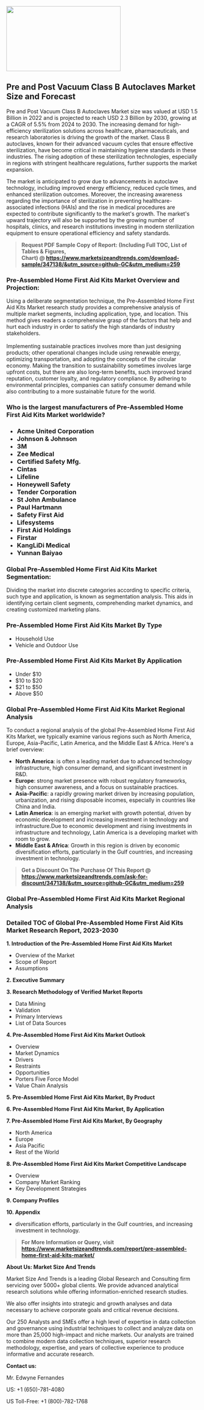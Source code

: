 <p><img class="alignnone size-medium wp-image-20088" src="https://ffe5etoiles.com/wp-content/uploads/2024/12/MST1-300x171.png" alt="" width="300" height="171" /></p><h2>Pre and Post Vacuum Class B Autoclaves Market Size and Forecast</h2><p>Pre and Post Vacuum Class B Autoclaves Market size was valued at USD 1.5 Billion in 2022 and is projected to reach USD 2.3 Billion by 2030, growing at a CAGR of 5.5% from 2024 to 2030. The increasing demand for high-efficiency sterilization solutions across healthcare, pharmaceuticals, and research laboratories is driving the growth of the market. Class B autoclaves, known for their advanced vacuum cycles that ensure effective sterilization, have become critical in maintaining hygiene standards in these industries. The rising adoption of these sterilization technologies, especially in regions with stringent healthcare regulations, further supports the market expansion.</p><p>The market is anticipated to grow due to advancements in autoclave technology, including improved energy efficiency, reduced cycle times, and enhanced sterilization outcomes. Moreover, the increasing awareness regarding the importance of sterilization in preventing healthcare-associated infections (HAIs) and the rise in medical procedures are expected to contribute significantly to the market's growth. The market's upward trajectory will also be supported by the growing number of hospitals, clinics, and research institutions investing in modern sterilization equipment to ensure operational efficiency and safety standards.</p></p><blockquote id="" class=""><strong>Request PDF Sample Copy of Report: (Including Full TOC, List of Tables &amp; Figures, Chart)&nbsp;@&nbsp;<strong><a href="https://www.marketsizeandtrends.com/download-sample/347138/&utm_source=github-GC&utm_medium=259" target="_blank">https://www.marketsizeandtrends.com/download-sample/347138/&utm_source=github-GC&utm_medium=259</a></strong></strong></blockquote><h3 id="" class="">Pre-Assembled Home First Aid Kits Market&nbsp;Overview and Projection:</h3><p id="" class="">Using a deliberate segmentation technique, the Pre-Assembled Home First Aid Kits Market research study provides a comprehensive analysis of multiple market segments, including application, type, and location. This method gives readers a comprehensive grasp of the factors that help and hurt each industry in order to satisfy the high standards of industry stakeholders. <br /> <br />Implementing sustainable practices involves more than just designing products; other operational changes include using renewable energy, optimizing transportation, and adopting the concepts of the circular economy. Making the transition to sustainability sometimes involves large upfront costs, but there are also long-term benefits, such improved brand reputation, customer loyalty, and regulatory compliance. By adhering to environmental principles, companies can satisfy consumer demand while also contributing to a more sustainable future for the world.</p><h3 id="" class="">Who is the largest manufacturers of&nbsp;Pre-Assembled Home First Aid Kits Market worldwide?</h3><h3 class=""><p><ul><li>Acme United Corporation </li><li> Johnson & Johnson </li><li> 3M </li><li> Zee Medical </li><li> Certified Safety Mfg. </li><li> Cintas </li><li> Lifeline </li><li> Honeywell Safety </li><li> Tender Corporation </li><li> St John Ambulance </li><li> Paul Hartmann </li><li> Safety First Aid </li><li> Lifesystems </li><li> First Aid Holdings </li><li> Firstar </li><li> KangLiDi Medical </li><li> Yunnan Baiyao</li></ul></p></h3><h3 id="" class="">Global&nbsp;Pre-Assembled Home First Aid Kits Market Segmentation:</h3><p id="" class="">Dividing the market into discrete categories according to specific criteria, such type and application, is known as segmentation analysis. This aids in identifying certain client segments, comprehending market dynamics, and creating customized marketing plans.</p><h3 id="" class="">Pre-Assembled Home First Aid Kits Market&nbsp;By Type</h3><p><p><ul><li>Household Use</li><li> Vehicle and Outdoor Use</p></li></ul></p></p><h3 id="" class="">Pre-Assembled Home First Aid Kits Market&nbsp;By Application</h3><p class=""><p><ul><li>Under $10</li><li> $10 to $20</li><li> $21 to $50</li><li> Above $50</li></ul></p></p><h3 id="" class="">Global Pre-Assembled Home First Aid Kits Market Regional Analysis</h3><p id="" class="">To conduct a regional analysis of the global Pre-Assembled Home First Aid Kits Market, we typically examine various regions such as North America, Europe, Asia-Pacific, Latin America, and the Middle East &amp; Africa. Here's a brief overview:</p><ul><li><strong>North America</strong>: is often a leading market due to advanced technology infrastructure, high consumer demand, and significant investment in R&amp;D.</li><li><strong>Europe</strong>: strong market presence with robust regulatory frameworks, high consumer awareness, and a focus on sustainable practices.</li><li><strong>Asia-Pacific</strong>: a rapidly growing market driven by increasing population, urbanization, and rising disposable incomes, especially in countries like China and India.</li><li><strong>Latin America</strong>: is an emerging market with growth potential, driven by economic development and increasing investment in technology and infrastructure.Due to economic development and rising investments in infrastructure and technology, Latin America is a developing market with room to grow.</li><li><strong>Middle East &amp; Africa</strong>: Growth in this region is driven by economic diversification efforts, particularly in the Gulf countries, and increasing investment in technology.</li></ul><blockquote id="" class=""><strong>Get a Discount On The Purchase Of This Report @ <strong><a href="https://www.marketsizeandtrends.com/ask-for-discount/347138/&utm_source=github-GC&utm_medium=259" target="_blank">https://www.marketsizeandtrends.com/ask-for-discount/347138/&utm_source=github-GC&utm_medium=259</a></strong></strong></blockquote><h3 id="" class="">Global Pre-Assembled Home First Aid Kits Market Regional Analysis</h3><h3 id="" class="">Detailed TOC of Global Pre-Assembled Home First Aid Kits Market Research Report, 2023-2030</h3><p id="" class=""><strong>1. Introduction of the Pre-Assembled Home First Aid Kits Market</strong></p><ul><li>Overview of the Market</li><li>Scope of Report</li><li>Assumptions</li></ul><p id="" class=""><strong>2. Executive Summary</strong></p><p id="" class=""><strong>3. Research Methodology of Verified Market Reports</strong></p><ul><li>Data Mining</li><li>Validation</li><li>Primary Interviews</li><li>List of Data Sources</li></ul><p id="" class=""><strong>4. Pre-Assembled Home First Aid Kits Market Outlook</strong></p><ul><li>Overview</li><li>Market Dynamics</li><li>Drivers</li><li>Restraints</li><li>Opportunities</li><li>Porters Five Force Model</li><li>Value Chain Analysis</li></ul><p id="" class=""><strong>5. Pre-Assembled Home First Aid Kits Market, By Product</strong></p><p id="" class=""><strong>6. Pre-Assembled Home First Aid Kits Market, By Application</strong></p><p id="" class=""><strong>7. Pre-Assembled Home First Aid Kits Market, By Geography</strong></p><ul><li>North America</li><li>Europe</li><li>Asia Pacific</li><li>Rest of the World</li></ul><p id="" class=""><strong>8. Pre-Assembled Home First Aid Kits Market Competitive Landscape</strong></p><ul><li>Overview</li><li>Company Market Ranking</li><li>Key Development Strategies</li></ul><p id="" class=""><strong>9. Company Profiles</strong></p><p id="" class=""><strong>10. Appendix</strong></p><ul><li>diversification efforts, particularly in the Gulf countries, and increasing investment in technology.</li></ul><blockquote id="" class=""><strong>For More Information or Query, visit <strong><strong><a href="https://www.marketsizeandtrends.com/report/pre-assembled-home-first-aid-kits-market/" target="_blank">https://www.marketsizeandtrends.com/report/pre-assembled-home-first-aid-kits-market/</a></strong></strong></strong></blockquote><p id="" class=""><strong>About Us: Market Size And Trends</strong></p><p id="" class="">Market Size And Trends is a leading Global Research and Consulting firm servicing over 5000+ global clients. We provide advanced analytical research solutions while offering information-enriched research studies.</p><p id="" class="">We also offer insights into strategic and growth analyses and data necessary to achieve corporate goals and critical revenue decisions.</p><p id="" class="">Our 250 Analysts and SMEs offer a high level of expertise in data collection and governance using industrial techniques to collect and analyze data on more than 25,000 high-impact and niche markets. Our analysts are trained to combine modern data collection techniques, superior research methodology, expertise, and years of collective experience to produce informative and accurate research.</p><p id="" class=""><strong>Contact us:</strong></p><p id="" class="">Mr. Edwyne Fernandes</p><p id="" class="">US: +1 (650)-781-4080</p><p id="" class="">US Toll-Free: +1 (800)-782-1768</p>
